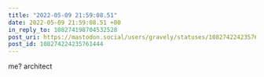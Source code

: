 ```yaml
---
title: "2022-05-09 21:59:08.51"
date: 2022-05-09 21:59:08.51 +00
in_reply_to: 108274198704532528
post_uri: https://mastodon.social/users/gravely/statuses/108274224235761444
post_id: 108274224235761444
---
```

me? architect


